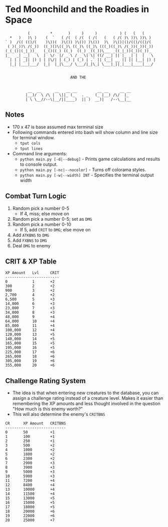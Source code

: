 # Ted Moonchild and the Roadies in Space

```plaintext
          (         *       )     )     )          ) (   (   (
  *   )   )\ )    (  `   ( /(  ( /(  ( /(   (   ( /( )\ ))\ ))\ )
` )  /(( (()/(    )\))(  )\()) )\()) )\())  )\  )\()|()/(()/(()/(
 ( )(_))\ /(_))  ((_)()\((_)\ ((_)\ ((_)\ (((_)((_)\ /(_))(_))(_))
(_(_()|(_|_))_   (_()((_) ((_)  ((_) _((_))\___ _((_|_))(_))(_))_
|_   _| __|   \  |  \/  |/ _ \ / _ \| \| ((/ __| || |_ _| |  |   \
  | | | _|| |) | | |\/| | (_) | (_) | .` || (__| __ || || |__| |) |
  |_| |___|___/  |_|  |_|\___/ \___/|_|\_| \___|_||_|___|____|___/


                             AND THE


          __  __      __   __ __         __ __     __ __
         |__)/  \ /\ |  \||_ (_   . _   (_ |__) /\/  |_
         | \ \__//--\|__/||____)  || )  __)|   /--\__|__
```

## Notes

* 170 x 47 is base assumed max terminal size
* Following commands entered into bash will show column and line size for terminal window.
  * `tput cols`
  * `tput lines`
* Command line arguments:
  * `python main.py [-d|--debug]` - Prints game calculations and results to console output.
  * `python main.py [-nc|--nocolor]` - Turns off colorama styles.
  * `python main.py [-w|--width] INT` - Specifies the terminal output width

## Combat Turn Logic

1. Random pick a number 0-5
    * If 4, miss; else move on
2. Random pick a number 0-5; set as `DMG`
3. Random pick a number 0-10
    * If 5, add `CRIT` to `DMG`; else move on
4. Add `ATKBNS` to `DMG`
5. Add `FXBNS` to `DMG`
6. Deal `DMG` to enemy

## CRIT & XP Table

```plaintext
XP Amount   Lvl     CRIT
------------------------
0           1       +2
300         2       +2
900         3       +2
2,700       4       +2
6,500       5       +3
14,000      6       +3
23,000      7       +3
34,000      8       +3
48,000      9       +4
64,000      10      +4
85,000      11      +4
100,000     12      +4
120,000     13      +5
140,000     14      +5
165,000     15      +5
195,000     16      +5
225,000     17      +6
265,000     18      +6
305,000     19      +6
355,000     20      +6
```

## Challenge Rating System

* The idea is that when entering new creatures to the database, you can assign a challenge rating instead of a creature level. Makes it easier than remembering the XP amounts and less thought involved in the question "How much is this enemy worth?"
* This will also determine the enemy's `CRITBNS`

```plaintext
CR      XP Amount   CRITBNS
---------------------------
0       50          +1
1       100         +1
2       250         +1
3       500         +2
4       1000        +2
5       1800        +2
6       2300        +2
7       2900        +3
8       3900        +3
9       5000        +3
10      5900        +3
11      7200        +4
12      8400        +4
13      10000       +4
14      11500       +4
15      13000       +5
16      15000       +5
17      18000       +5
18      20000       +6
19      22000       +6
20      25000       +7
```
